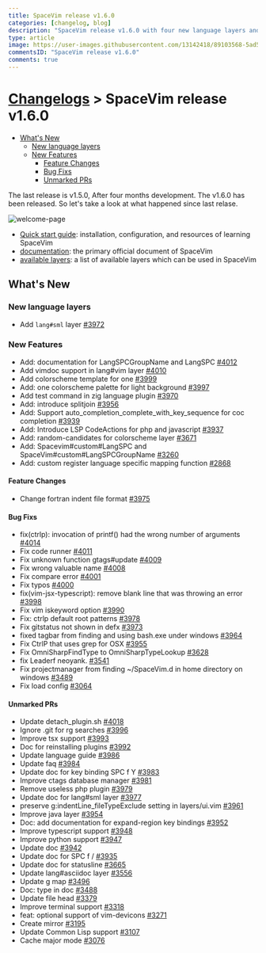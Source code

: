 ```yaml
---
title: SpaceVim release v1.6.0
categories: [changelog, blog]
description: "SpaceVim release v1.6.0 with four new language layers and floating window support."
type: article
image: https://user-images.githubusercontent.com/13142418/89103568-5ad59480-d445-11ea-9745-bd53e668b956.png
commentsID: "SpaceVim release v1.6.0"
comments: true
---
```


# [Changelogs](../development#changelog) > SpaceVim release v1.6.0

<!-- vim-markdown-toc GFM -->

- [What's New](#whats-new)
  - [New language layers](#new-language-layers)
  - [New Features](#new-features)
    - [Feature Changes](#feature-changes)
    - [Bug Fixs](#bug-fixs)
    - [Unmarked PRs](#unmarked-prs)

<!-- vim-markdown-toc -->


The last release is v1.5.0, After four months development.
The v1.6.0 has been released. So let's take a look at what happened since last relase.

![welcome-page](https://user-images.githubusercontent.com/13142418/89103568-5ad59480-d445-11ea-9745-bd53e668b956.png)

- [Quick start guide](../quick-start-guide/): installation, configuration, and resources of learning SpaceVim
- [documentation](../documentation/): the primary official document of SpaceVim
- [available layers](../layers/): a list of available layers which can be used in SpaceVim

## What's New

### New language layers

- Add `lang#sml` layer [#3972](https://github.com/SpaceVim/SpaceVim/pull/3972)

### New Features

- Add: documentation for LangSPCGroupName and LangSPC [#4012](https://github.com/SpaceVim/SpaceVim/pull/4012)
- Add vimdoc support in lang#vim layer [#4010](https://github.com/SpaceVim/SpaceVim/pull/4010)
- Add colorscheme template for one [#3999](https://github.com/SpaceVim/SpaceVim/pull/3999)
- Add: one colorscheme palette for light background [#3997](https://github.com/SpaceVim/SpaceVim/pull/3997)
- Add test command in zig language plugin [#3970](https://github.com/SpaceVim/SpaceVim/pull/3970)
- Add: introduce splitjoin [#3956](https://github.com/SpaceVim/SpaceVim/pull/3956)
- Add: Support auto_completion_complete_with_key_sequence for coc completion [#3939](https://github.com/SpaceVim/SpaceVim/pull/3939)
- Add: Introduce LSP CodeActions for php and javascript [#3937](https://github.com/SpaceVim/SpaceVim/pull/3937)
- Add: random-candidates for colorscheme layer [#3671](https://github.com/SpaceVim/SpaceVim/pull/3671)
- Add: Spacevim#custom#LangSPC and SpaceVim#custom#LangSPCGroupName [#3260](https://github.com/SpaceVim/SpaceVim/pull/3260)
- Add: custom register language specific mapping function [#2868](https://github.com/SpaceVim/SpaceVim/pull/2868)

#### Feature Changes

- Change fortran indent file format [#3975](https://github.com/SpaceVim/SpaceVim/pull/3975)

#### Bug Fixs

- fix(ctrlp): invocation of printf() had the wrong number of arguments [#4014](https://github.com/SpaceVim/SpaceVim/pull/4014)
- Fix code runner [#4011](https://github.com/SpaceVim/SpaceVim/pull/4011)
- Fix unknown function gtags#update [#4009](https://github.com/SpaceVim/SpaceVim/pull/4009)
- Fix wrong valuable name [#4008](https://github.com/SpaceVim/SpaceVim/pull/4008)
- Fix compare error [#4001](https://github.com/SpaceVim/SpaceVim/pull/4001)
- Fix typos [#4000](https://github.com/SpaceVim/SpaceVim/pull/4000)
- fix(vim-jsx-typescript): remove blank line that was throwing an error [#3998](https://github.com/SpaceVim/SpaceVim/pull/3998)
- Fix vim iskeyword option [#3990](https://github.com/SpaceVim/SpaceVim/pull/3990)
- Fix: ctrlp default root patterns [#3978](https://github.com/SpaceVim/SpaceVim/pull/3978)
- Fix gitstatus not shown in defx [#3973](https://github.com/SpaceVim/SpaceVim/pull/3973)
- fixed tagbar from finding and using bash.exe under windows [#3964](https://github.com/SpaceVim/SpaceVim/pull/3964)
- Fix CtrlP that uses grep for OSX [#3955](https://github.com/SpaceVim/SpaceVim/pull/3955)
- Fix OmniSharpFindType to OmniSharpTypeLookup [#3628](https://github.com/SpaceVim/SpaceVim/pull/3628)
- fix Leaderf neoyank. [#3541](https://github.com/SpaceVim/SpaceVim/pull/3541)
- Fix projectmanager from finding ~/SpaceVim.d in home directory on windows [#3489](https://github.com/SpaceVim/SpaceVim/pull/3489)
- Fix load config [#3064](https://github.com/SpaceVim/SpaceVim/pull/3064)

#### Unmarked PRs

- Update detach_plugin.sh [#4018](https://github.com/SpaceVim/SpaceVim/pull/4018)
- Ignore .git for rg searches [#3996](https://github.com/SpaceVim/SpaceVim/pull/3996)
- Improve tsx support [#3993](https://github.com/SpaceVim/SpaceVim/pull/3993)
- Doc for reinstalling plugins [#3992](https://github.com/SpaceVim/SpaceVim/pull/3992)
- Update language guide [#3986](https://github.com/SpaceVim/SpaceVim/pull/3986)
- Update faq [#3984](https://github.com/SpaceVim/SpaceVim/pull/3984)
- Update doc for key binding SPC f Y [#3983](https://github.com/SpaceVim/SpaceVim/pull/3983)
- Improve ctags database manager [#3981](https://github.com/SpaceVim/SpaceVim/pull/3981)
- Remove useless php plugin [#3979](https://github.com/SpaceVim/SpaceVim/pull/3979)
- Update doc for lang#sml layer [#3977](https://github.com/SpaceVim/SpaceVim/pull/3977)
- preserve g:indentLine_fileTypeExclude setting in layers/ui.vim [#3961](https://github.com/SpaceVim/SpaceVim/pull/3961)
- Improve java layer [#3954](https://github.com/SpaceVim/SpaceVim/pull/3954)
- Doc: add documentation for expand-region key bindings [#3952](https://github.com/SpaceVim/SpaceVim/pull/3952)
- Improve typescript support [#3948](https://github.com/SpaceVim/SpaceVim/pull/3948)
- Improve python support [#3947](https://github.com/SpaceVim/SpaceVim/pull/3947)
- Update doc [#3942](https://github.com/SpaceVim/SpaceVim/pull/3942)
- Update doc for SPC f / [#3935](https://github.com/SpaceVim/SpaceVim/pull/3935)
- Update doc for statusline [#3665](https://github.com/SpaceVim/SpaceVim/pull/3665)
- Update lang#asciidoc layer [#3556](https://github.com/SpaceVim/SpaceVim/pull/3556)
- Update g map [#3496](https://github.com/SpaceVim/SpaceVim/pull/3496)
- Doc: type in doc [#3488](https://github.com/SpaceVim/SpaceVim/pull/3488)
- Update file head [#3379](https://github.com/SpaceVim/SpaceVim/pull/3379)
- Improve terminal support [#3318](https://github.com/SpaceVim/SpaceVim/pull/3318)
- feat: optional support of vim-devicons [#3271](https://github.com/SpaceVim/SpaceVim/pull/3271)
- Create mirror [#3195](https://github.com/SpaceVim/SpaceVim/pull/3195)
- Update Common Lisp support [#3107](https://github.com/SpaceVim/SpaceVim/pull/3107)
- Cache major mode [#3076](https://github.com/SpaceVim/SpaceVim/pull/3076)



